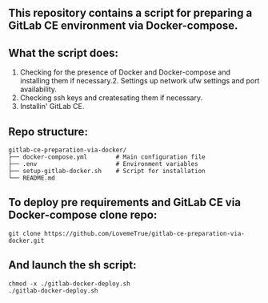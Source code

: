 ## This repository contains a script for preparing a GitLab CE environment via Docker-compose.

## What the script does:
1. Checking for the presence of Docker and Docker-compose and installing them if necessary.2. Settings up network ufw settings and port availability.
3. Checking ssh keys and createsating them if necessary.
4. Installin' GitLab CE.

## Repo structure:
```
gitlab-ce-preparation-via-docker/
├── docker-compose.yml        # Main configuration file
├── .env                      # Environment variables
├── setup-gitlab-docker.sh    # Script for installation
└── README.md
```

## To deploy pre requirements and GitLab CE via Docker-compose clone repo:
```
git clone https://github.com/LovemeTrue/gitlab-ce-preparation-via-docker.git
```
## And launch the sh script:
```
chmod -x ./gitlab-docker-deploy.sh
./gitlab-docker-deploy.sh
```